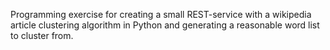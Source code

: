 Programming exercise for creating a small REST-service with a wikipedia article clustering algorithm in Python and generating a reasonable word list to cluster from.